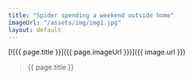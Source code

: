 ```yaml
---
title: "Spider spending a weekend outside home"
imageUrl: "/assets/img/img1.jpg"
layout: default
---
```


[![{{ page.title }}]({{ page.imageUrl }})]({{ image.url }})
> {{ page.title }}